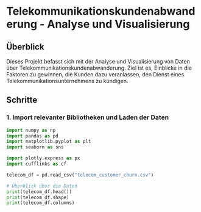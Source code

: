 # Telekommunikationskundenabwanderung - Analyse und Visualisierung

## Überblick

Dieses Projekt befasst sich mit der Analyse und Visualisierung von Daten über Telekommunikationskundenabwanderung. Ziel ist es, Einblicke in die Faktoren zu gewinnen, die Kunden dazu veranlassen, den Dienst eines Telekommunikationsunternehmens zu kündigen.

## Schritte

### 1. Import relevanter Bibliotheken und Laden der Daten

```python
import numpy as np
import pandas as pd
import matplotlib.pyplot as plt
import seaborn as sns

import plotly.express as px
import cufflinks as cf

telecom_df = pd.read_csv("telecom_customer_churn.csv")

# Überblick über die Daten
print(telecom_df.head())
print(telecom_df.shape)
print(telecom_df.columns)
